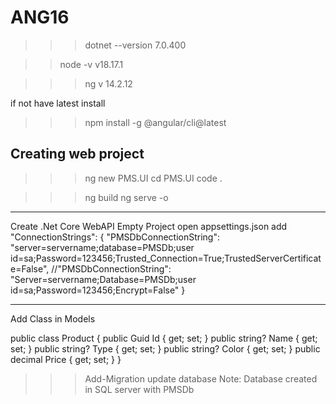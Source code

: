 # ANG16


>>> dotnet --version
7.0.400

>> node -v
v18.17.1

>>> ng v
14.2.12

if not have latest install
>>> npm install -g @angular/cli@latest

## Creating web project

>>> ng new PMS.UI
>>> cd PMS.UI
>>>code .

>>>ng build
>>> ng serve -o


------------------------------------

Create .Net Core WebAPI Empty Project
open appsettings.json
add 
"ConnectionStrings": {
    "PMSDbConnectionString": "server=servername;database=PMSDb;user id=sa;Password=123456;Trusted_Connection=True;TrustedServerCertificate=False",
    //"PMSDbConnectionString": "Server=servername;Database=PMSDb;user id=sa;Password=123456;Encrypt=False"
}


------------------------------------------
Add Class in Models

 public class Product
 {
     public Guid Id { get; set; }
     public string? Name { get; set; }
     public string? Type { get; set; }
     public string? Color { get; set; }
     public decimal Price { get; set; }
 }

>>> Add-Migration
>>> update database
Note: Database created in SQL server with PMSDb
